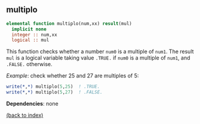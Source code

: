 ## multiplo

```fortran
elemental function multiplo(num,xx) result(mul)
  implicit none
  integer :: num,xx
  logical :: mul
```

This function checks whether a number ```num0``` is a multiple of ```num1```. The result ```mul``` is a logical variable taking value ```.TRUE.``` if ```num0``` is a multiple of ```num1```, and ```.FALSE.``` otherwise.

_Example_: check whether 25 and 27 are multiples of 5:

```fortran
write(*,*) multiplo(5,25)  ! .TRUE.
write(*,*) multiplo(5,27)  ! .FALSE.
```

**Dependencies**: none

[(back to index)](index.md)